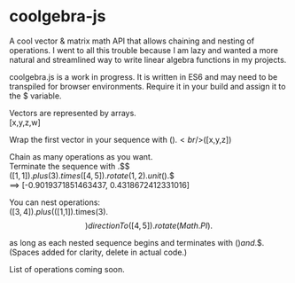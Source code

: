 # coolgebra-js

A cool vector & matrix math API that allows chaining and nesting of operations.
I went to all this trouble because I am lazy and wanted a more natural and streamlined way to write linear algebra functions in my projects.

coolgebra.js is a work in progress. It is written in ES6 and may need to be transpiled for browser environments.
Require it in your build and assign it to the $ variable.

Vectors are represented by arrays.
<br/>[x,y,z,w]
  
Wrap the first vector in your sequence with $().
<br/>$([x,y,z])

Chain as many operations as you want.
<br/>Terminate the sequence with .$$
<br/>$([1,1]).plus(3).times([4,5]).rotate(1,2).unit().$$
<br/>==> [-0.9019371851463437, 0.4318672412331016]

You can nest operations:
<br/>$([3,4]).plus  ($([1,1]).times(3).$$)  directionTo([4,5]).rotate(Math.PI).$$

as long as each nested sequence begins and terminates with $() and .$$.
(Spaces added for clarity, delete in actual code.)

List of operations coming soon.
